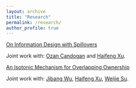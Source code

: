 ```yaml
---
layout: archive
title: "Research"
permalink: /research/
author_profile: true
---
```


[On Information Design with Spillovers](https://papers.ssrn.com/sol3/papers.cfm?abstract_id=3537289)

Joint work with: [Ozan Candogan](https://faculty.chicagobooth.edu/ozan-candogan) and [Haifeng Xu](https://www.haifeng-xu.com/).


[An Isotonic Mechanism for Overlapping Ownership](https://arxiv.org/pdf/2306.11154.pdf)

Joint work with: [Jibang Wu](https://wujibang.com/), [Haifeng Xu](https://www.haifeng-xu.com/), [Weijie Su](http://stat.wharton.upenn.edu/~suw/).
